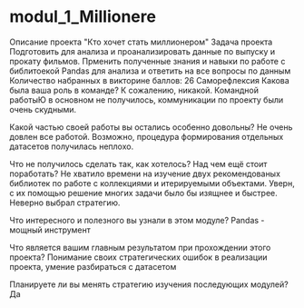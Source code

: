 # modul_1_Millionere
Описание проекта "Кто хочет стать миллионером"
Задача проекта
Подготовить для анализа и проанализировать данные по выпуску и прокату фильмов.
Прменить полученные знания и навыки по работе с библитоекой Pandas для анализа и ответить на все вопросы по данным
Количество набранных в викторине баллов: 26
Саморефлексия
Какова была ваша роль в команде? К сожалению, никакой. Командной работыЮ в основном не получилось, коммуникации по проекту были очень скудными.

Какой частью своей работы вы остались особенно довольны? Не очень довлен все работой. Возможно, процедура формирования отдельных датасетов получилась неплохо.

Что не получилось сделать так, как хотелось? Над чем ещё стоит поработать? Не хватило времени на изучение двух рекомендованых библиотек по работе с коллекциями и итерируемыми объектами. Уверн, с их помощью решение многих задачи было бы изящнее и быстрее. Неверно выбрал стратегию.

Что интересного и полезного вы узнали в этом модуле? Pandas - мощный инструмент

Что является вашим главным результатом при прохождении этого проекта? Понимание своих стратегических ошибок в реализации проекта, умение разбираться с датасетом

Планируете ли вы менять стратегию изучения последующих модулей? Да
